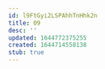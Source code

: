 ```yaml
---
id: l9FtGyi2LSPAhhTnHhk2n
title: 09
desc: ''
updated: 1644772375255
created: 1644714558138
stub: true
---
```


